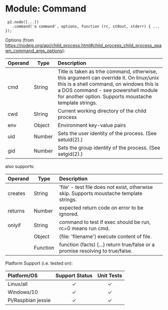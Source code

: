 # Module: Command

     p2.node([...])
       .command('a command', options, function (rc, stdout, stderr) { ... });

Options (from https://nodejs.org/api/child_process.html#child_process_child_process_spawn_command_args_options):

| Operand    | Type   | Description                                                |
|:-----------|--------|:-----------------------------------------------------------|
| cmd        | String | Title is taken as trhe command, otherwise, this argument can override it. On linux/unix this is a shell command, on windows this is a DOS command - see powershell module for another option. Supports moustache template strings. |
| cwd        | String | Current working directory of the child process |
| env        | Object | Environment key-value pairs |
| uid        | Number | Sets the user identity of the process. (See setuid(2).) |
| gid        | Number | Sets the group identity of the process. (See setgid(2).) |

also supports:

| Operand    | Type   | Description                                                |
|:-----------|--------|:-----------------------------------------------------------|
| creates    | String | 'file' - test file does not exist, otherwise skip. Supports moustache template strings.         |
| returns    | Number |  expected return code on error to be ignored.              |
| onlyif     | String | command to test if exec should be run, rc=0 means run cmd. |
|            | Object | {file: 'filename'} execute content of file.   |
|            | Function | function (facts) {...} return true/false or a promise resolving to true/false. |

Platform Support (i.e. tested on):

| Platform/OS | Support Status | Unit Tests |
|:------------|:--------------:|:----------:|
| Linux/all   | &#x2713; | &#x2713; |
| Windows/10  | &#x2713; | &#x2713; |
| Pi/Raspbian jessie  | &#x2713; | &#x2713; |
